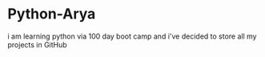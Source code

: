 # Python-Arya
i am learning python via 100 day boot camp and i've decided to store all my projects in GitHub 
